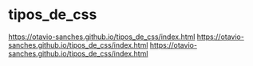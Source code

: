 # tipos_de_css
https://otavio-sanches.github.io/tipos_de_css/index.html
https://otavio-sanches.github.io/tipos_de_css/index.html
https://otavio-sanches.github.io/tipos_de_css/index.html
